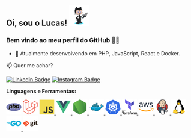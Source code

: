 ## Oi, sou o Lucas! <img src="./image/octocat-lucas.png" alt="Oi, sou o Lucas !" width="55" height="55">

<img align='right' alt="" src='https://user-images.githubusercontent.com/5713670/87202985-820dcb80-c2b6-11ea-9f56-7ec461c497c3.gif' width='200'>

### Bem vindo ao meu perfil do GitHub 🖖🏼

- 🔭 Atualmente desenvolvendo em PHP, JavaScript, React e Docker.

📫 Quer me achar?

[![Linkedin Badge](https://img.shields.io/badge/-LinkedIn-blue?style=flat-square&logo=Linkedin&logoColor=white&link=https://www.linkedin.com/in/rafael-ferreira-dos-santos-b8499a161/)](https://www.linkedin.com/in/lllluc4s/)
[![Instagram Badge](https://img.shields.io/badge/-Instagram-cc2366?style=flat-square&labelColor=cc2366&logo=instagram&logoColor=white&link=https://www.instagram.com/rafasantos.12/)](https://www.instagram.com/caslur___/)

**Linguagens e Ferramentas:**

<p align="left"> <img src="https://raw.githubusercontent.com/devicons/devicon/master/icons/php/php-original.svg" alt="html5" width="40" height="40"/> <img src="https://raw.githubusercontent.com/devicons/devicon/master/icons/laravel/laravel-original.svg" alt="html5" width="40" height="40"/> <a href="https://developer.mozilla.org/en-US/docs/Web/JavaScript" target="_blank"> <img src="https://raw.githubusercontent.com/devicons/devicon/master/icons/javascript/javascript-original.svg" alt="javascript" width="40" height="40"/> <img src="https://raw.githubusercontent.com/devicons/devicon/master/icons/vuejs/vuejs-original.svg" alt="html5" width="40" height="40"/> <img src="https://raw.githubusercontent.com/devicons/devicon/master/icons/nodejs/nodejs-original.svg" alt="html5" width="40" height="40"/> <img src="https://raw.githubusercontent.com/devicons/devicon/master/icons/docker/docker-original.svg" alt="html5" width="40" height="40"/> <img src="https://raw.githubusercontent.com/devicons/devicon/master/icons/kubernetes/kubernetes-plain.svg" alt="html5" width="40" height="40"/> <img src="https://raw.githubusercontent.com/devicons/devicon/master/icons/terraform/terraform-original-wordmark.svg" alt="html5" width="40" height="40"/> <img src="https://raw.githubusercontent.com/devicons/devicon/master/icons/amazonwebservices/amazonwebservices-original-wordmark.svg" alt="html5" width="40" height="40"/> <img src="https://raw.githubusercontent.com/devicons/devicon/master/icons/jenkins/jenkins-original.svg" alt="html5" width="40" height="40"/> <img src="https://raw.githubusercontent.com/devicons/devicon/master/icons/linux/linux-original.svg" alt="html5" width="40" height="40"/> <img src="https://raw.githubusercontent.com/devicons/devicon/master/icons/go/go-original-wordmark.svg" alt="html5" width="40" height="40"/> <img src="https://raw.githubusercontent.com/devicons/devicon/master/icons/git/git-original-wordmark.svg" alt="html5" width="40" height="40"/>
 </p>
